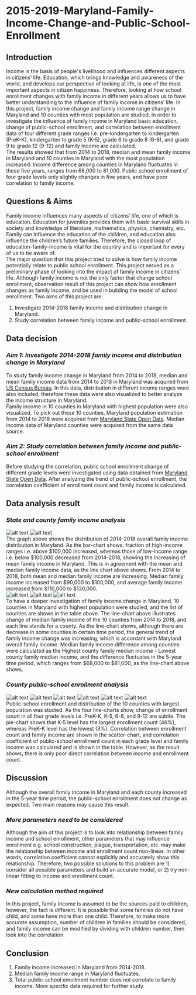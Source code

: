 # 2015-2019-Maryland-Family-Income-Change-and-Public-School-Enrollment
## Introduction
Income is the basis of people's livelihood and influences different aspects in citizens’ life. Education, which brings knowledge and awareness of the world, and develops our perspective of looking at life, is one of the most important aspects in citizen happiness. Therefore, looking at how school enrollment changes with family income in different years allows us to have better understanding to the influence of family income in citizens’ life. In this project, family income change and family income range change in Maryland and 10 counties with most population are studied. In order to investigate the influence of family income in Maryland basic education, change of public-school enrollment, and correlation between enrollment data of four different grade ranges i.e. pre-kindergarten to kindergarten (PreK-K), kindergarten to grade 5 (K-5), grade 6 to grade 8 (6-8), and grade 9 to grade 12 (9-12) and family income are calculated.  
The results showed that from 2014 to 2018, median and mean family income in Maryland and 10 counties in Maryland with the most population increased. Income difference among counties in Maryland fluctuates in these five years, ranges from 68,000 to 81,000. Public school enrollment of four grade levels only slightly changes in five years, and have poor correlation to family income. 
## Questions & Aims
Family income influences many aspects of citizens’ life, one of which is education. Education for juveniles provides them with basic survival skills in society and knowledge of literature, mathematics, physics, chemistry, etc. Family can influence the education of the children, and education also influence the children’s future families. Therefore, the closed loop of education-family-income is vital for the country and is important for every of us to be aware of.  
The major question that this project tried to solve is how family income potentially relate to public school enrollment. This project served as a preliminary phase of looking into the impact of family income in citizens’ life. Although family income is not the only factor that change school enrollment, observation result of this project can show how enrollment changes as family income, and be used in building the model of school enrollment. Two aims of this project are:  
1. Investigate 2014-2018 family income and distribution change in Maryland.
2. Study correlation between family income and public-school enrollment.
## Data decision
### _Aim 1: Investigate 2014-2018 family income and distribution change in Maryland_
To study family income change in Maryland from 2014 to 2018, median and mean family income data from 2014 to 2018 in Maryland was acquired from [US Census Bureau](https://data.census.gov/cedsci/). In this data, distribution in different income ranges were also included, therefore these data were also visualized to better analyze the income structure in Maryland.  
Family income in 10 counties in Maryland with highest population were also visualized. To pick out these 10 counties, Maryland population estimation from 2014 to 2018 were acquired from [Maryland State Open Data](https://opendata.maryland.gov/). Median income data of Maryland counties were acquired from the same data source. 
### _Aim 2: Study correlation between family income and public-school enrollment_
Before studying the correlation, public school enrollment change of different grade levels were investigated using data obtained from [Maryland State Open Data](https://opendata.maryland.gov/). After analyzing the trend of public-school enrollment, the correlation coefficient of enrollment count and family income is calculated. 
## Data analysis result
### _State and county family income analysis_
![alt text](https://github.com/zpren1998/2014-2018-Maryland-Family-Income-Change-and-Public-School-Enrollment/blob/main/2014-2018%20Family%20Distribution%20in%20Maryland.png)
![alt text](https://github.com/zpren1998/2014-2018-Maryland-Family-Income-Change-and-Public-School-Enrollment/blob/main/2014-2018%20Family%20Income%20Change%20in%20Maryland.png)  
The graph above shows the distribution of 2014-2018 overall family income distribution in Maryland. As the bar-chart shows, fraction of high-income ranges i.e. above $100,000 increased, whereas those of low-income range i.e. below $100,000 decreased from 2014-2018, showing the increasing of mean family income in Maryland. This is in agreement with the mean and median family income data, as the line chart above shows. From 2014 to 2018, both mean and median family income are increasing. Median family income increased from $90,000 to $100,000, and average family income increased from $110,000 to $130,000.  
![alt text](https://github.com/zpren1998/2014-2018-Maryland-Family-Income-Change-and-Public-School-Enrollment/blob/main/Top%2010%20Counties%20with%20most%20population.png)
![alt text](https://github.com/zpren1998/2014-2018-Maryland-Family-Income-Change-and-Public-School-Enrollment/blob/main/Family%20Income%20Change%20in%20MD%20Counties_2014-2018.png)
![alt text](https://github.com/zpren1998/2014-2018-Maryland-Family-Income-Change-and-Public-School-Enrollment/blob/main/Family%20income%20range%20among%20MD%20counties_2014-2018.png)  
To have a deeper investigation of family income change in Maryland, 10 counties in Maryland with highest population were studied, and the list of counties are shown in the table above. The line-chart above illustrates change of median family income of the 10 counties from 2014 to 2018, and each line stands for a county. As the line-chart shows, although there are decrease in some counties in certain time period, the general trend of family income change was increasing, which is accordant with Maryland overall family income. Median family income difference among counties were calculated as the Highest county family median income - Lowest county family median income, and the difference fluctuates in the 5-year time period, which ranges from $68,000 to $81,000, as the line-chart above shows.
### _County public-school enrollment analysis_
![alt text](https://github.com/zpren1998/2014-2018-Maryland-Family-Income-Change-and-Public-School-Enrollment/blob/main/Public_School_enrollment_in_Top_10_Largest_Counties_prek-k.png)
![alt text](https://github.com/zpren1998/2014-2018-Maryland-Family-Income-Change-and-Public-School-Enrollment/blob/main/Public_School_enrollment_in_Top_10_Largest_Counties_k-5.png)
![alt text](https://github.com/zpren1998/2014-2018-Maryland-Family-Income-Change-and-Public-School-Enrollment/blob/main/Public_School_enrollment_in_Top_10_Largest_Counties_6-8.png)
![alt text](https://github.com/zpren1998/2014-2018-Maryland-Family-Income-Change-and-Public-School-Enrollment/blob/main/Public_School_enrollment_in_Top_10_Largest_Counties_9-12.png)
![alt text](https://github.com/zpren1998/2014-2018-Maryland-Family-Income-Change-and-Public-School-Enrollment/blob/main/Public_School_Enrollment_Grade_Distribution_2014-2018.png)
![alt text](https://github.com/zpren1998/2014-2018-Maryland-Family-Income-Change-and-Public-School-Enrollment/blob/main/Correlation%20between%20Enrollment%20with%20Family%20Income%20(Pre-K).png)  
Public-school enrollment and distribution of the 10 counties with largest population was studied. As the four line-charts show, change of enrollment count in all four grade levels i.e. PreK-K, K-5, 6-8, and 9-12 are subtle. The pie-chart shows that K-5 level has the largest enrollment count (46%), whereas PreK-K level has the lowest (3%). Correlation between enrollment count and family income are shown in the scatter-chart, and correlation coefficient of public-school enrollment count in each grade level and family income was calculated and is shown in the table. However, as the result shows, there is only poor direct correlation between income and enrollment count.  
## Discussion
Although the overall family income in Maryland and each county increased in the 5-year time period, the public-school enrollment does not change as expected. Two main reasons may cause this result.  
### _More parameters need to be considered_
Although the aim of this project is to look into relationship between family income and school enrollment, other parameters that may influence enrollment e.g. school construction, plague, transportation, etc. may make the relationship between income and enrollment count non-linear. In other words, correlation coefficient cannot explicitly and accurately show this relationship. Therefore, two possible solutions to this problem are 1) consider all possible parameters and build an accurate model, or 2) try non-linear fitting to income and enrollment count.
### _New calculation method required_
In this project, family income is assumed to be the sources paid to children, however, the fact is different. It is possible that some families do not have child, and some have more than one child. Therefore, to make more accurate assumption, number of children in families should be considered, and family income can be modified by dividing with children number, then look into the correlation.
## Conclusion
1. Family income increased in Maryland from 2014-2018.
2.	Median family income range in Maryland fluctuates.
3.	Total public-school enrollment number does not correlate to family income. More specific data required for further study.
